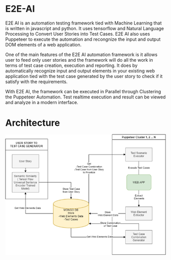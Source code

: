 # E2E-AI
E2E AI is an automation testing framework tied with Machine Learning that is written in javascript and python. It uses tensorflow and Natural Language Processing to Convert User Stories into Test Cases. E2E AI also uses Puppeteer to execute the  automation and recongnize the input and output DOM elements of a web application.

One of the main features of the E2E AI automation framework is it allows user to feed only user stories and the framework will do all the work in terms of test case creation, execution and reporting. It does by automatically recognize input and output elements in your existing web application tied with the test case generated by the user story to check if it satisfy with the requirements.

With E2E AI, the framework can be executed in Parallel through Clustering the Puppeteer Automation. Test realtime execution and result can be viewed and analyze in a modern interface.

# Architecture
![Alt text](/files/e2e-ai-architecture.png?raw=true "e2e-ai-architecture")
